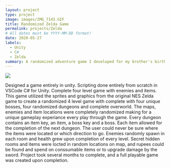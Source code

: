 ```yaml
---
layout: project
type: project
image: images/IMG_7143.GIF
title: Randomized Zelda Game
permalink: projects/Zelda
# All dates must be YYYY-MM-DD format!
date: 2020-05-27
labels:
  - Unity
  - C#
  - Zelda
summary: A randomized adventure game I developed for my brother's birthday.
---
```


<img class="ui image" src="{{ site.baseurl }}/images/IMG_7143.GIF">

Designed a game entirely in unity.  Scripting done entirely from scratch in VSCode C# for Unity.  Complete four level game with enemies and items.  This game utilized the sprites and graphics from the original NES Zelda game to create a randomized 4 level game with complete with four unique bosses, four randomized dungeons and complete overworld.  The maps, enemies and item locations were completely randomized making for a unique gameplay experiance every play through the game.  Every dungeon contains an item key, an item, a boss key and a boss.  Each item allowed for the completion of the next dungeon.  The user could never be sure where the items were located or which direction to go.  Enemies randomly spawn in each room and health grew upon completion of every level.  Secret hidden rooms and items were locted in random locations on map, and rupees could be found and spend on conssumable items or to upgrade damage by the sword.  Project took several months to complete, and a full playable game was created upon completion.

